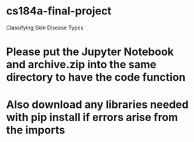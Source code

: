 # cs184a-final-project
Classifying Skin Disease Types

# Please put the Jupyter Notebook and archive.zip into the same directory to have the code function
# Also download any libraries needed with pip install if errors arise from the imports